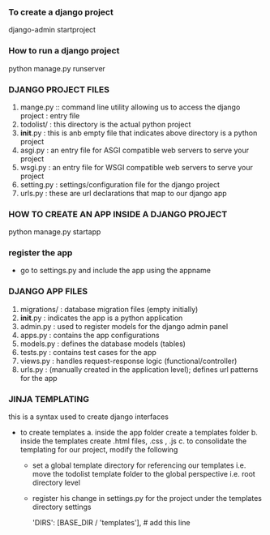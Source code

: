 
### To create a django project
django-admin startproject <nameofapplication>

### How to run a django project
python manage.py runserver

### DJANGO PROJECT FILES
1. mange.py :: command line utility allowing us to access the django project : entry file
2. todolist/ : this directory is the actual python project
3. __init__.py : this is anb empty file that indicates above directory is a python project
4. asgi.py : an entry file for ASGI compatible web servers to serve your project
5. wsgi.py : an entry file for WSGI compatible web servers to serve your project
6. setting.py : settings/configuration file for the django project
7. urls.py : these are url declarations that map to our django app

### HOW TO CREATE AN APP INSIDE A DJANGO PROJECT
python manage.py startapp <nameoftheapp>
### register the app
- go to settings.py and include the app using the appname 

### DJANGO APP FILES
1. migrations/ : database migration files (empty initially)
2. __init__.py : indicates the app is a python application
3. admin.py : used to register models for the django admin panel
4. apps.py : contains the app configurations
5. models.py : defines the database models (tables)
6. tests.py : contains test cases for the app
7. views.py : handles request-response logic (functional/controller)
8. urls.py : (manually created in the application level);  defines url patterns for the app

### JINJA TEMPLATING
this is a syntax used to create django interfaces
- to create templates 
a. inside the app folder create a templates folder
b. inside the templates create .html files, .css , .js
c. to consolidate the templating for our project, modify the following
   - set a global template directory for referencing our templates i.e.
    move the todolist template folder to the global perspective i.e. 
    root directory level
   - register his change in settings.py for the project under the templates
     directory settings

      'DIRS': [BASE_DIR / 'templates'], # add this line